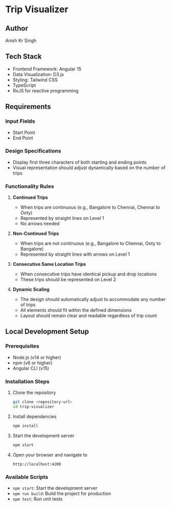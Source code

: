 # Trip Visualizer

## Author
Anish Kr Singh

## Tech Stack
- Frontend Framework: Angular 15
- Data Visualization: D3.js
- Styling: Tailwind CSS
- TypeScript
- RxJS for reactive programming

## Requirements

### Input Fields
- Start Point
- End Point

### Design Specifications
- Display first three characters of both starting and ending points
- Visual representation should adjust dynamically based on the number of trips

### Functionality Rules
1. **Continued Trips**
   - When trips are continuous (e.g., Bangalore to Chennai, Chennai to Ooty)
   - Represented by straight lines on Level 1
   - No arrows needed

2. **Non-Continued Trips**
   - When trips are not continuous (e.g., Bangalore to Chennai, Ooty to Bangalore)
   - Represented by straight lines with arrows on Level 1

3. **Consecutive Same Location Trips**
   - When consecutive trips have identical pickup and drop locations
   - These trips should be represented on Level 2

4. **Dynamic Scaling**
   - The design should automatically adjust to accommodate any number of trips
   - All elements should fit within the defined dimensions
   - Layout should remain clear and readable regardless of trip count

## Local Development Setup

### Prerequisites
- Node.js (v14 or higher)
- npm (v6 or higher)
- Angular CLI (v15)

### Installation Steps
1. Clone the repository
   ```bash
   git clone <repository-url>
   cd trip-visualizer
   ```

2. Install dependencies
   ```bash
   npm install
   ```

3. Start the development server
   ```bash
   npm start
   ```

4. Open your browser and navigate to
   ```
   http://localhost:4200
   ```

### Available Scripts
- `npm start`: Start the development server
- `npm run build`: Build the project for production
- `npm test`: Run unit tests
